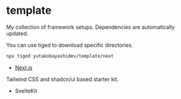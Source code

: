 # template

My collection of framework setups. Dependencies are automatically updated.

You can use tiged to download specific directories.

```bash
npx tiged yutakobayashidev/template/next
```

- [Next.js](https://github.com/yutakobayashidev/template/tree/main/next)

Tailwind CSS and shadcn/ui based starter kit.

- SvelteKit
